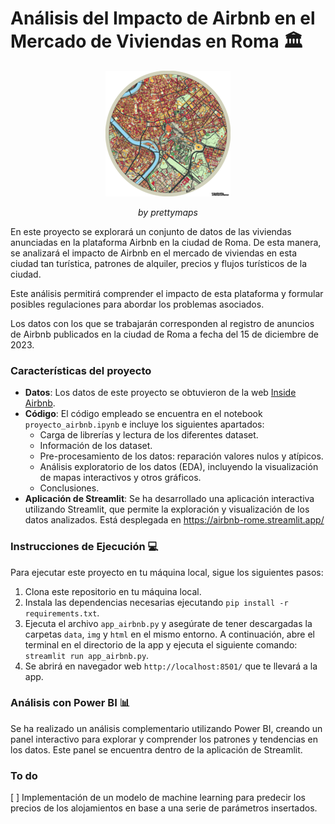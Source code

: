 # Análisis del Impacto de Airbnb en el Mercado de Viviendas en Roma 🏛️

<p align="center">
  <img src="img/rome_prettymaps.png" alt="Logo">
</p>
<p align="center"><em>by prettymaps</em></p>

En este proyecto se explorará un conjunto de datos de las viviendas anunciadas en la plataforma Airbnb en la ciudad de Roma. De esta manera, se analizará el impacto de Airbnb en el mercado de viviendas en esta ciudad tan turística, patrones de alquiler, precios y flujos turísticos de la ciudad.

Este análisis permitirá comprender el impacto de esta plataforma y formular posibles regulaciones para abordar los problemas asociados.

Los datos con los que se trabajarán corresponden al registro de anuncios de Airbnb publicados en la ciudad de Roma a fecha del 15 de diciembre de 2023. 

### Características del proyecto

- **Datos**: Los datos de este proyecto se obtuvieron de la web [Inside Airbnb](https://insideairbnb.com/get-the-data/).
- **Código**: El código empleado se encuentra en el notebook ``proyecto_airbnb.ipynb`` e incluye los siguientes apartados:
    - Carga de librerías y lectura de los diferentes dataset.
    - Información de los dataset.
    - Pre-procesamiento de los datos: reparación valores nulos y atípicos.
    - Análisis exploratorio de los datos (EDA), incluyendo la visualización de mapas interactivos y otros gráficos.
    - Conclusiones.
- **Aplicación de Streamlit**: Se ha desarrollado una aplicación interactiva utilizando Streamlit, que permite la exploración y visualización de los datos analizados. Está desplegada en https://airbnb-rome.streamlit.app/

### Instrucciones de Ejecución 💻

Para ejecutar este proyecto en tu máquina local, sigue los siguientes pasos:

1. Clona este repositorio en tu máquina local.
2. Instala las dependencias necesarias ejecutando ``pip install -r requirements.txt``.
3. Ejecuta el archivo ``app_airbnb.py`` y asegúrate de tener descargadas la carpetas ``data``, ``img`` y ``html`` en el mismo entorno. A continuación, abre el terminal en el directorio de la app y ejecuta el siguiente comando: ``streamlit run app_airbnb.py``.
4. Se abrirá en navegador web ``http://localhost:8501/`` que te llevará a la app.

### Análisis con Power BI 📊

Se ha realizado un análisis complementario utilizando Power BI, creando un panel interactivo para explorar y comprender los patrones y tendencias en los datos.
Este panel se encuentra dentro de la aplicación de Streamlit. 

### To do

[ ] Implementación de un modelo de machine learning para predecir los precios de los alojamientos en base a una serie de parámetros insertados. 
